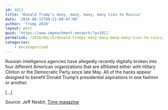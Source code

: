 ```yaml
---
id: 1011
title: 'Donald Trump’s many, many, many, many ties to Russia'
date: '2016-08-15T09:21:00-07:00'
author: 'Trump 2020'
layout: post
guid: 'https://www.impeachment.network/?p=1011'
permalink: /2016/08/15/donald-trumps-many-many-many-many-ties-to-russia/
categories:
    - Uncategorized
---
```


Russian intelligence agencies have allegedly recently digitally broken into four different American organizations that are affiliated either with Hillary Clinton or the Democratic Party since late May. All of the hacks appear designed to benefit Donald Trump’s presidential aspirations in one fashion or another.

\[…\]

Source: Jeff Nesbit, [Time magazine](https://time.com/4433880/donald-trump-ties-to-russia/)